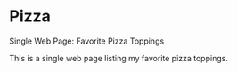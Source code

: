 # Pizza
Single Web Page: Favorite Pizza Toppings

This is a single web page listing my favorite pizza toppings.
